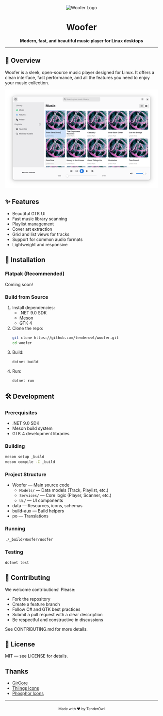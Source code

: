<div align="center">
  <img src="data/icons/hicolor/256x256/com.tenderowl.woofer.png" alt="Woofer Logo" width="128"/>
  <h1>Woofer</h1>
  <p><strong>Modern, fast, and beautiful music player for Linux desktops</strong></p>
</div>

---

## 🎵 Overview
Woofer is a sleek, open-source music player designed for Linux. It offers a clean interface, fast performance, and all the features you need to enjoy your music collection.

<img src="docs/app-view.png" alt="Woofer Screenshot" width="640"/>

## ✨ Features
- Beautiful GTK UI
- Fast music library scanning
- Playlist management
- Cover art extraction
- Grid and list views for tracks
- Support for common audio formats
- Lightweight and responsive

## 🚀 Installation

### Flatpak (Recommended)
Coming soon!

### Build from Source
1. Install dependencies:
   - .NET 9.0 SDK
   - Meson
   - GTK 4
2. Clone the repo:
   ```sh
   git clone https://github.com/tenderowl/woofer.git
   cd woofer
   ```
3. Build:
   ```sh
   dotnet build
   ```
4. Run:
   ```sh
   dotnet run
   ```

## 🛠️ Development

### Prerequisites
- .NET 9.0 SDK
- Meson build system
- GTK 4 development libraries

### Building
```sh
meson setup _build
meson compile -C _build
```

### Project Structure
- Woofer — Main source code
  - `Models/` — Data models (Track, Playlist, etc.)
  - `Services/` — Core logic (Player, Scanner, etc.)
  - `Ui/` — UI components
- data — Resources, icons, schemas
- build-aux — Build helpers
- po — Translations

### Running
```sh
./_build/Woofer/Woofer
```

### Testing

```sh
dotnet test
```

## 🤝 Contributing
We welcome contributions! Please:
- Fork the repository
- Create a feature branch
- Follow C# and GTK best practices
- Submit a pull request with a clear description
- Be respectful and constructive in discussions

See CONTRIBUTING.md for more details.

## 📄 License
MIT — see LICENSE for details.

## Thanks

- [GirCore](https://gircore.github.io/)
- [Thiings Icons](https://www.thiings.co/things)
- [Phosphor Icons](https://phosphoricons.com/)

---

<div align="center">
  <sub>Made with ❤️ by TenderOwl</sub>
</div>
